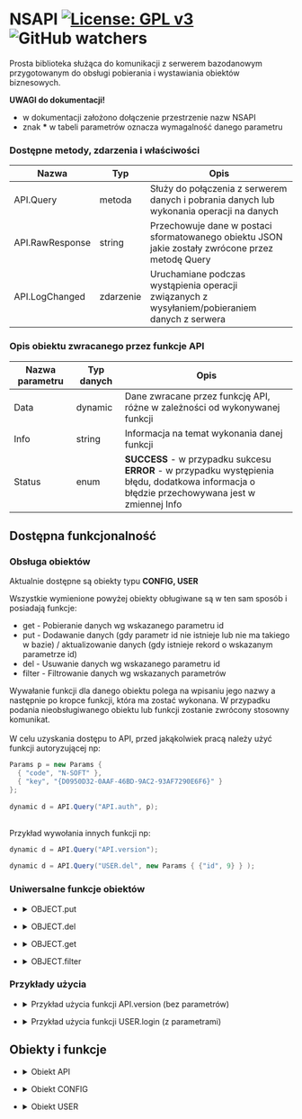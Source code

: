 # NSAPI [![License: GPL v3](https://img.shields.io/badge/License-GPLv3-blue.svg)](https://www.gnu.org/licenses/gpl-3.0) ![GitHub watchers](https://img.shields.io/github/watchers/mnatanek/nsapi?style=social)

Prosta biblioteka służąca do komunikacji z serwerem bazodanowym przygotowanym do obsługi pobierania i wystawiania obiektów biznesowych.

**UWAGI do dokumentacji!**
* w dokumentacji założono dołączenie przestrzenie nazw NSAPI
* znak __*__ w tabeli parametrów oznacza wymagalność danego parametru

### Dostępne metody, zdarzenia i właściwości

  Nazwa           | Typ       | Opis
  --------------- | --------- | ----------------
  API.Query       | metoda    | Służy do połączenia z serwerem danych i pobrania danych lub wykonania operacji na danych 
  API.RawResponse | string    | Przechowuje dane w postaci sformatowanego obiektu JSON jakie zostały zwrócone przez metodę Query
  API.LogChanged  | zdarzenie | Uruchamiane podczas wystąpienia operacji związanych z wysyłaniem/pobieraniem danych z serwera

### Opis obiektu zwracanego przez funkcje API

Nazwa parametru | Typ danych | Opis
--------------- | ---------- | ----
Data | dynamic | Dane zwracane przez funkcję API, różne w zależności od wykonywanej funkcji
Info | string | Informacja na temat wykonania danej funkcji
Status | enum | **SUCCESS** - w przypadku sukcesu<br> **ERROR** - w przypadku występienia błędu, dodatkowa informacja o błędzie przechowywana jest w zmiennej Info

## Dostępna funkcjonalność

### Obsługa obiektów

Aktualnie dostępne są obiekty typu **CONFIG, USER**

Wszystkie wymienione powyżej obiekty obługiwane są w ten sam sposób i posiadają funkcje:
* get - Pobieranie danych wg wskazanego parametru id
* put - Dodawanie danych (gdy parametr id nie istnieje lub nie ma takiego w bazie) / aktualizowanie danych (gdy istnieje rekord o wskazanym parametrze id)
* del - Usuwanie danych wg wskazanego parametru id
* filter - Filtrowanie danych wg wskazanych parametrów

Wywałanie funkcji dla danego obiektu polega na wpisaniu jego nazwy a następnie po kropce funkcji, która ma zostać wykonana. W przypadku podania nieobsługiwanego obiektu lub funkcji zostanie zwrócony stosowny komunikat.
<br>
<br>W celu uzyskania dostępu to API, przed jakąkolwiek pracą należy użyć funkcji autoryzującej np:

  ```cs
  Params p = new Params { 
    { "code", "N-SOFT" }, 
    { "key", "{D0950D32-0AAF-46BD-9AC2-93AF7290E6F6}" }
  };
    
  dynamic d = API.Query("API.auth", p);
  ```
  
  <br>Przykład wywołania innych funkcji np:
  
  ```cs
  dynamic d = API.Query("API.version");
  ```
  
  ```cs
  dynamic d = API.Query("USER.del", new Params { {"id", 9} } );
  ```

### Uniwersalne funkcje obiektów

+ <details><summary>OBJECT.put</summary>

  Dodaje nowy lub edytuje istniejący obiekt o ścisle określonych parametrach. Parametry dla każdego obiektu są szczegółowo opisane w niniejszej dokumentacji w sekcji **Obiekty i funkcje**. Warunkiem edycji jest podanie parametru o nazwie *id*

</details>

+ <details><summary>OBJECT.del</summary>

  Usuwa istniejący obiekt o ścisle określonym parametrze o nazwie *id*.
  
</details>

+ <details><summary>OBJECT.get</summary>

  Zwraca istniejący obiekt o ścisle określonym parametrze o nazwie *id*.
    
</details>

+ <details><summary>OBJECT.filter</summary>
  
  Pobieranie danych z nałożonym filtrowaniem, sortowaniem i limitowaniem.<br>
  Ogólnie zasady są takie same jak w MySQL
  
  *Obiekt oczekiwany:*
  
  Nazwa parametru | Typ danych | Opis
  --------------- | ---------- | ----
  where | Params | Parametry wyszukiwania, gdzie <br> *Name* = "nazwa parametru" <br> *Value* = "operator wartość"<br>np: *{ "id", "> 3" }*
  limit | string | Ile rekodrów ma zwracać, od którego zacząć <br>np: *"10, 0"*
  order | string[] | Lista parametrów w kolejności sortowania łącznie z kierunkiem sortowania<br>np: *["id ASC", "firstname DESC"]*

</details>

### Przykłady użycia

+ <details><summary>Przykład użycia funkcji API.version (bez parametrów)</summary>

  ```cs
  dynamic d = API.Query("API.version");
  ```
  
  Zwrócona zawartość
  
  ```json
  {
      "Data": "",
      "Info": "NS API v. 1.0.0",
      "Status": "OK"
  }
  ```

</details>
    
+ <details><summary>Przykład użycia funkcji USER.login (z parametrami)</summary>

  ```cs
  Params p = new Params {
      { "username", "jan" },
      { "password", "pass1234" }
  };
  
  dynamic d = API.Query("USER.login", p);
  ```
  
  Zwrócona zawartość
  
  ```json
  {
    "Data": [{
        "Id": "2",
        "Username": "jan",
        "Password": "pass1234"
    }],
    "Info": "",
    "Status": "SUCCESS"
  }
  ```
    
</details>

## Obiekty i funkcje

+ <details><summary>Obiekt API</summary>
  
  ### Dostępne funkcje: 
  
  <details><summary>API.version</summary>
    
    Zwraca informacje o aktualnie używanej wersji API  
    
  </details>
  
  <details><summary>API.auth</summary>
    
    Uzyskuje dostęp do API
    
    *Obiekt oczekiwany:*
    
    Nazwa parametru | Typ danych | Opis
    --------------- | ---------- | ----
    code | string | Kod użytkownika przyznany w trakcie udzialania licencji dostępowej
    key | string | Klucz przyznany w trakcie udzialania licencji dostępowej
    
  </details>
  
</details>

+ <details><summary>Obiekt CONFIG</summary>

  ### Struktura

  Nazwa parametru | Typ danych | Opis
  --------------- | ---------- | ----
  id | int | Identyfikator użytkownika
  type | string | Rodzaj informacji
  name | string | Nazwa ustawienia
  value | string | Wartość

</details>

+ <details><summary>Obiekt USER</summary>

  ### Struktura

  Nazwa parametru | Typ danych | Opis
  --------------- | ---------- | ----
  id | int | Identyfikator użytkownika
  type | int | Typ użytkownika <br> *0 - USER* <br> *1 - EMPLOYEE (wartość domyślna)* <br> *2 - SUPER ADMIN*
  username | string | Nazwa użytkownika
  password | string | Hasło użytkownika
  firstname | string | Imię
  lastname | string | Nazwisko
  email | string | Adres e-mail
  pesel | string | Pesel
  pin | string | Pin
  phone | string | Telefon
  street | string | Ulica
  city | string | Miejscowość
  postcode | string | Kod pocztowy
  
  ### Dostępne funkcje:
  
  + <details><summary>USER.login</summary>

    weryfikacja danych logowania

    *Obiekt oczekiwany:*

    Nazwa parametru | Typ danych | Opis
    --------------- | ---------- | ----
    username * | string | Nazwa użytkownika
    password * | string | Hasło użytkownika

  </details>

</details>
